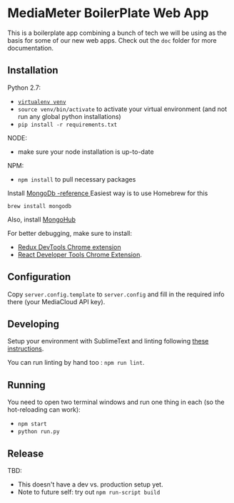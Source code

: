 MediaMeter BoilerPlate Web App
==============================

This is a boilerplate app combining a bunch of tech we will be using as the basis
for some of our new web apps.  Check out the `doc` folder for more documentation.

Installation
------------

Python 2.7:
 * [`virtualenv venv`](https://virtualenv.pypa.io/en/stable/)
 *  `source venv/bin/activate` to activate your virtual environment (and not run any global python installations)
 * `pip install -r requirements.txt`

NODE: 
 * make sure your node installation is up-to-date

 NPM:
 * `npm install` to pull necessary packages


Install [MongoDb -reference ](https://www.mongodb.com/dr/fastdl.mongodb.org/osx/mongodb-osx-ssl-x86_64-3.2.6.tgz/download) 
Easiest way is to use Homebrew for this

`brew install mongodb`

Also, install [MongoHub](https://github.com/bububa/MongoHub-Mac)

For better debugging, make sure to install:
 * [Redux DevTools Chrome extension](https://chrome.google.com/webstore/detail/redux-devtools/lmhkpmbekcpmknklioeibfkpmmfibljd)
 * [React Developer Tools Chrome Extension](https://chrome.google.com/webstore/detail/react-developer-tools/fmkadmapgofadopljbjfkapdkoienihi).

Configuration
------------- 

Copy `server.config.template` to `server.config` and fill in the required info there (your MediaCloud API key).

Developing
----------

Setup your environment with SublimeText and linting following [these instructions](https://medium.com/planet-arkency/catch-mistakes-before-you-run-you-javascript-code-6e524c36f0c8#.1mela5864).

You can run linting by hand too : `npm run lint`.

Running
-------

You need to open two terminal windows and run one thing in each (so the hot-reloading can work):
 * `npm start`
 * `python run.py`

Release
-------

TBD:
 * This doesn't have a dev vs. production setup yet.
 * Note to future self: try out `npm run-script build`
